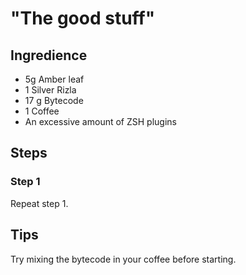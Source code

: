 # "The good stuff"

## Ingredience

- 5g Amber leaf
- 1 Silver Rizla
- 17 g Bytecode
- 1 Coffee
- An excessive amount of ZSH plugins

## Steps

### Step 1

Repeat step 1.

## Tips

Try mixing the bytecode in your coffee before starting.
